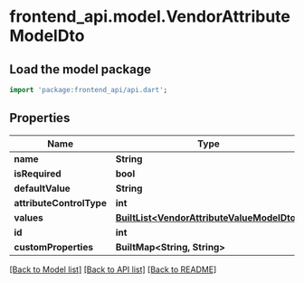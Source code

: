 # frontend_api.model.VendorAttributeModelDto

## Load the model package
```dart
import 'package:frontend_api/api.dart';
```

## Properties
Name | Type | Description | Notes
------------ | ------------- | ------------- | -------------
**name** | **String** |  | [optional] 
**isRequired** | **bool** |  | [optional] 
**defaultValue** | **String** |  | [optional] 
**attributeControlType** | **int** |  | [optional] 
**values** | [**BuiltList&lt;VendorAttributeValueModelDto&gt;**](VendorAttributeValueModelDto.md) |  | [optional] 
**id** | **int** |  | [optional] 
**customProperties** | **BuiltMap&lt;String, String&gt;** |  | [optional] 

[[Back to Model list]](../README.md#documentation-for-models) [[Back to API list]](../README.md#documentation-for-api-endpoints) [[Back to README]](../README.md)


